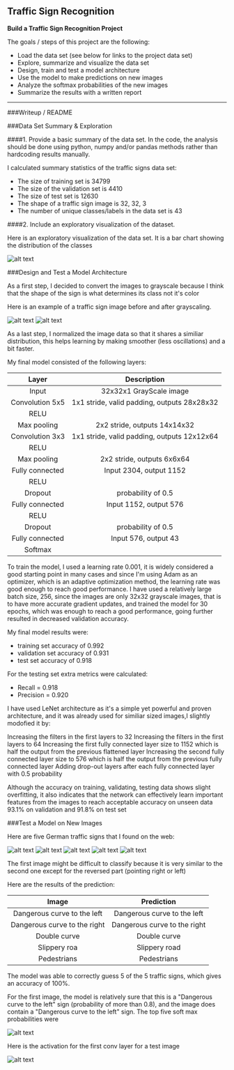 **Traffic Sign Recognition** 
---

**Build a Traffic Sign Recognition Project**

The goals / steps of this project are the following:
* Load the data set (see below for links to the project data set)
* Explore, summarize and visualize the data set
* Design, train and test a model architecture
* Use the model to make predictions on new images
* Analyze the softmax probabilities of the new images
* Summarize the results with a written report


[//]: # (Image References)

[image1]: ./Writeup_Images/labels_distribution.png "Visualization"
[image2]: ./Writeup_Images/before_preprocessing.png "Before preprocessing"
[image3]: ./Writeup_Images/after_preprocessing.png "After preprocessing"
[image4]: ./Writeup_Images/1.png "Traffic Sign 1"
[image5]: ./Writeup_Images/2.png "Traffic Sign 2"
[image6]: ./Writeup_Images/3.png "Traffic Sign 3"
[image7]: ./Writeup_Images/4.png "Traffic Sign 4"
[image9]: ./Writeup_Images/5.png "Traffic Sign 5"
[image10]: ./Writeup_Images/softmax_probabilities.png "Softmax probabilities"
[image11]: ./Writeup_Images/featuremaps.png "Feature Maps"
[image12]: ./Writeup_Images/test_after_preprocessing.png.png "Test Image"

---
###Writeup / README

###Data Set Summary & Exploration

####1. Provide a basic summary of the data set. In the code, the analysis should be done using python, numpy and/or pandas methods rather than hardcoding results manually.

I calculated summary statistics of the traffic
signs data set:

* The size of training set is 34799
* The size of the validation set is 4410
* The size of test set is 12630
* The shape of a traffic sign image is 32, 32, 3
* The number of unique classes/labels in the data set is 43

####2. Include an exploratory visualization of the dataset.

Here is an exploratory visualization of the data set. It is a bar chart showing the distribution of the classes

![alt text][image1]

###Design and Test a Model Architecture

As a first step, I decided to convert the images to grayscale because I think that the shape of the sign is what determines its class not it's color 

Here is an example of a traffic sign image before and after grayscaling.

![alt text][image2]
![alt text][image3]

As a last step, I normalized the image data so that it shares a similiar distribution, this helps learning  by making smoother (less oscillations) and a bit faster.

My final model consisted of the following layers:

| Layer         		|     Description	        					| 
|:---------------------:|:---------------------------------------------:| 
| Input         		| 32x32x1 GrayScale image   							| 
| Convolution 5x5     	| 1x1 stride, valid padding, outputs 28x28x32 	|
| RELU					|												|
| Max pooling	      	| 2x2 stride,  outputs 14x14x32 				|
| Convolution 3x3	    | 1x1 stride, valid padding, outputs 12x12x64 	|
| RELU					|												|
| Max pooling	      	| 2x2 stride,  outputs 6x6x64 				|
| Fully connected		| Input 2304, output 1152	|
| RELU					|												|
| Dropout					|	probability of 0.5		|
| Fully connected		| Input 1152, output 576	|
| RELU					|												|
| Dropout					|	probability of 0.5		|
| Fully connected		| Input 576, output 43	|
| Softmax				|    									|
 

To train the model, I used a learning rate 0.001, it is widely considered a good starting point in many cases and since I'm using Adam as an optimizer, which is an adaptive optimization method, the learning rate was good enough to reach good performance.
I have used a relatively large batch size, 256, since the images are only 32x32 grayscale images, that is to have more accurate gradient updates, and trained the model for 30 epochs, which was enough to reach a good performance, going further resulted in decreased validation accuracy.


My final model results were:
* training set accuracy of 0.992
* validation set accuracy of 0.931
* test set accuracy of 0.918

For the testing set extra metrics were calculated:

* Recall = 0.918
* Precision = 0.920

I have used LeNet architecture as it's a simple yet powerful and proven architecture, and it was already used for similiar sized images,I slightly modofied it by:

Increasing the filters in the first layers to 32
Increasing the filters in the first layers to 64
Increasing the first fully connected layer size to 1152 which is half the output from the previous flattened layer
Increasing the second fully connected layer size to 576 which is half the output from the previous fully connected layer
Adding drop-out layers after each fully connected layer with 0.5 probability

Although the accuracy on training, validating, testing data shows slight overfitting, it also indicates that the network can effectively learn important features from the images to reach acceptable accuracy on unseen data 93.1% on validation and 91.8% on test set

###Test a Model on New Images

Here are five German traffic signs that I found on the web:

![alt text][image4] ![alt text][image5] ![alt text][image6] 
![alt text][image7] ![alt text][image9]

The first image might be difficult to classify because it is very similar to the second one except for the reversed part (pointing right or left)

Here are the results of the prediction:

| Image			        |     Prediction	        					| 
|:---------------------:|:---------------------------------------------:| 
| Dangerous curve to the left      		| Dangerous curve to the left   									| 
| Dangerous curve to the right     			| Dangerous curve to the right										|
| Double curve					| Double curve											|
| Slippery roa	      		| Slippery road				 				|
| Pedestrians			| Pedestrians      							|


The model was able to correctly guess 5 of the 5 traffic signs, which gives an accuracy of 100%. 

For the first image, the model is relatively sure that this is a "Dangerous curve to the left" sign (probability of more than 0.8), and the image does contain a "Dangerous curve to the left" sign. The top five soft max probabilities were

![alt text][image10]

Here is the activation for the first conv layer for a test image

![alt text][image11]



